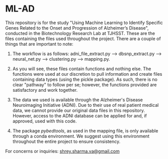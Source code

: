 # ML-AD
This repository is for the study "Using Machine Learning to Identify Specific Genes Related to the Onset and Progression of Alzheimer’s Disease", conducted in the Biotechnology Research Lab at TJHSST. These are the files containing the files used throughout the project. There are a couple of things that are important to note:

1) The workflow is as follows: adni_file_extract.py --> dbsnp_extract.py --> neural_net.py --> clustering.py --> mapping.py.

2) As you will see, these files contain functions and nothing else. The functions were used at our discretion to pull information and create files containing data types (using the pickle package). As such, there is no clear "pathway" to follow per se; however, the functions provided are satisfactory and work together.

3) The data we used is available through the Alzheimer's Disease Neuroimaging Initiative (ADNI). Due to their use of real patient medical data, we cannot provide our original data files in this repository. However, access to the ADNI database can be applied for and, if approved, used with this code.

4) The package _pybedtools_, as used in the mapping file, is only available through a conda environment. We suggest using this environment throughout the entire project to ensure consistency.

For concerns or inquiries: shrey.sharma.va@gmail.com
